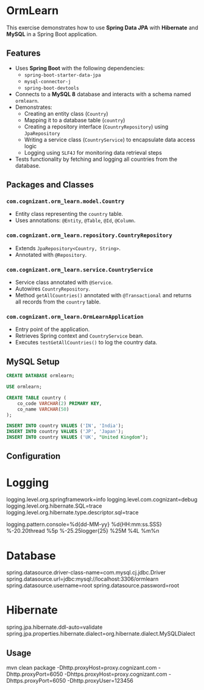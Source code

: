 # OrmLearn

This exercise demonstrates how to use **Spring Data JPA** with **Hibernate** and **MySQL** in a Spring Boot application.

## Features

- Uses **Spring Boot** with the following dependencies:
  - `spring-boot-starter-data-jpa`
  - `mysql-connector-j`
  - `spring-boot-devtools`
- Connects to a **MySQL 8** database and interacts with a schema named `ormlearn`.
- Demonstrates:
  - Creating an entity class (`Country`)
  - Mapping it to a database table (`country`)
  - Creating a repository interface (`CountryRepository`) using `JpaRepository`
  - Writing a service class (`CountryService`) to encapsulate data access logic
  - Logging using `SLF4J` for monitoring data retrieval steps
- Tests functionality by fetching and logging all countries from the database.

## Packages and Classes

### `com.cognizant.orm_learn.model.Country`
- Entity class representing the `country` table.
- Uses annotations: `@Entity`, `@Table`, `@Id`, `@Column`.

### `com.cognizant.orm_learn.repository.CountryRepository`
- Extends `JpaRepository<Country, String>`.
- Annotated with `@Repository`.

### `com.cognizant.orm_learn.service.CountryService`
- Service class annotated with `@Service`.
- Autowires `CountryRepository`.
- Method `getAllCountries()` annotated with `@Transactional` and returns all records from the `country` table.

### `com.cognizant.orm_learn.OrmLearnApplication`
- Entry point of the application.
- Retrieves Spring context and `CountryService` bean.
- Executes `testGetAllCountries()` to log the country data.

## MySQL Setup

```sql
CREATE DATABASE ormlearn;

USE ormlearn;

CREATE TABLE country (
    co_code VARCHAR(2) PRIMARY KEY,
    co_name VARCHAR(50)
);

INSERT INTO country VALUES ('IN', 'India');
INSERT INTO country VALUES ('JP', 'Japan');
INSERT INTO country VALUES ('UK', "United Kingdom");
```


## Configuration 

# Logging
logging.level.org.springframework=info
logging.level.com.cognizant=debug
logging.level.org.hibernate.SQL=trace
logging.level.org.hibernate.type.descriptor.sql=trace

logging.pattern.console=%d{dd-MM-yy} %d{HH:mm:ss.SSS} %-20.20thread %5p %-25.25logger{25} %25M %4L %m%n

# Database
spring.datasource.driver-class-name=com.mysql.cj.jdbc.Driver
spring.datasource.url=jdbc:mysql://localhost:3306/ormlearn
spring.datasource.username=root
spring.datasource.password=root

# Hibernate
spring.jpa.hibernate.ddl-auto=validate
spring.jpa.properties.hibernate.dialect=org.hibernate.dialect.MySQLDialect


## Usage
mvn clean package -Dhttp.proxyHost=proxy.cognizant.com -Dhttp.proxyPort=6050 -Dhttps.proxyHost=proxy.cognizant.com -Dhttps.proxyPort=6050 -Dhttp.proxyUser=123456
